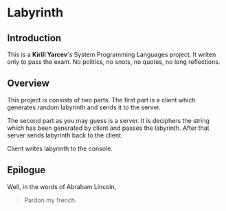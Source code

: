 # Labyrinth
## Introduction 
This is a **Kirill Yarcev**'s System Programming Languages project. It writen only to pass the exam. No politics, no snots, no quotes, no long reflections. 

## Overview
This project is consists of two parts. The first part is a client which generates random labyrinth and sends it to the server. 
   
The second part as you may guess is a server. It is deciphers the string which has been generated by client and passes the 
labyrinth. After that server sends labyrinth back to the client.

Client writes labyrinth to the console.

## Epilogue

Well, in the words of Abraham Lincoln,

>Pardon my french.

